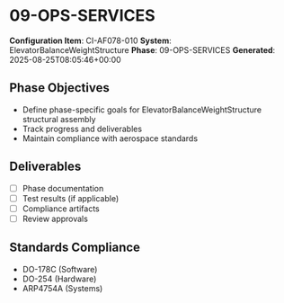 # 09-OPS-SERVICES

**Configuration Item**: CI-AF078-010
**System**: ElevatorBalanceWeightStructure
**Phase**: 09-OPS-SERVICES
**Generated**: 2025-08-25T08:05:46+00:00

## Phase Objectives
- Define phase-specific goals for ElevatorBalanceWeightStructure structural assembly
- Track progress and deliverables
- Maintain compliance with aerospace standards

## Deliverables
- [ ] Phase documentation
- [ ] Test results (if applicable)
- [ ] Compliance artifacts
- [ ] Review approvals

## Standards Compliance
- DO-178C (Software)
- DO-254 (Hardware)
- ARP4754A (Systems)

